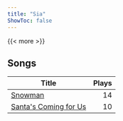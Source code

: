 ```yaml
---
title: "Sia"
ShowToc: false
---
```


{{< more >}}

## Songs
Title | Plays 
----- | -----: 
[Snowman](/songs/snowman) | 14
[Santa's Coming for Us](/songs/santas-coming-for-us) | 10

